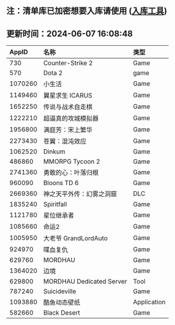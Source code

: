 ## 注：清单库已加密想要入库请使用 ([入库工具](https://github.com/BlankTMing/ManifestAutoUpdate/releases))

## 更新时间：2024-06-07 16:08:48
| AppID | 名称 | 类型  |
| :-------------------- | :----------------------------- | :----------- |
| 730 | Counter-Strike 2| Game |
| 570 | Dota 2| game |
| 1070260 | 小生活| Game |
| 1149460 | 翼星求生 ICARUS| Game |
| 1652250 | 传说与战术自走棋| Game |
| 1222210 | 超逼真的攻城模拟器| Game |
| 1956800 | 满庭芳：宋上繁华| Game |
| 2273430 | 苍翼：混沌效应| Game |
| 1062520 | Dinkum| Game |
| 486860 | MMORPG Tycoon 2| Game |
| 2741360 | 勇敢的心：叶落归根| Game |
| 960090 | Bloons TD 6| Game |
| 2669360 | 神之天平外传：幻雾之洞窟| DLC |
| 1835240 | Spiritfall| Game |
| 1121780 | 星位继承者| Game |
| 1085660 | 命运2| Game |
| 1005950 | 大老爷 GrandLordAuto| Game |
| 924970 | 喋血复仇| Game |
| 629760 | MORDHAU| Game |
| 1364020 | 边境| Game |
| 629800 | MORDHAU Dedicated Server| Tool |
| 787240 | Suicideville| Game |
| 1093880 | 酷鱼动态壁纸| Application |
| 582660 | Black Desert| Game |

